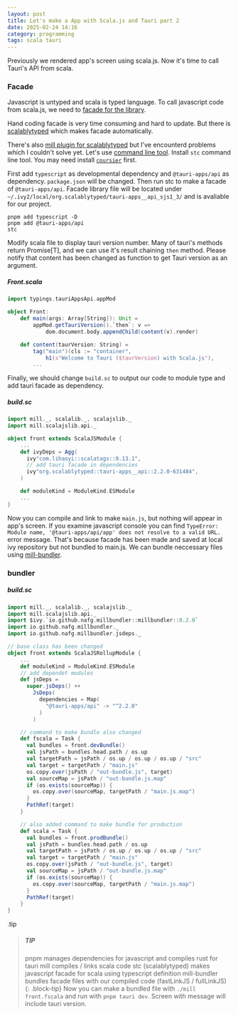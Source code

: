 ```yaml
---
layout: post
title: Let's make a App with Scala.js and Tauri part 2
date: 2025-02-24 14:16
category: programming
tags: scala tauri
---
```


Previously we rendered app's screen using scala.js. Now it's time to call Tauri's API from scala.

### Facade
Javascript is untyped and scala is typed language. To call javascript code from scala.js, we need to [facade for the library](https://www.scala-js.org/doc/interoperability/facade-types.html). 

Hand coding facade is very time consuming and hard to update. But there is [scalablytyped](https://scalablytyped.org) which makes facade automatically. 

There's also [mill plugin for scalablytyped](https://github.com/lolgab/mill-scalablytyped) but I've encounterd problems which I couldn't solve yet. Let's use [command line tool](https://scalablytyped.org/docs/cli). Install `stc` command line tool. You may need install [`coursier`](https://get-coursier.io/) first.

First add `typescript` as developmental dependency and `@tauri-apps/api` as dependency. `package.json` will be changed. Then run stc to make a facade of `@tauri-apps/api`. Facade library file will be located under `~/.ivy2/local/org.scalablytyped/tauri-apps__api_sjs1_3/` and is avaliable for our project.
```
pnpm add typescript -D
pnpm add @tauri-apps/api
stc
```
Modify scala file to display tauri version number. Many of tauri's methods return Promise[T], and we can use it's result chaining `then` method. Please notify that content has been changed as function to get Tauri version as an argument.
##### Front.scala
``` scala
import typings.tauriAppsApi.appMod

object Front:
    def main(args: Array[String]): Unit =
        appMod.getTauriVersion().`then`: v =>
            dom.document.body.appendChild(content(v).render)

    def content(taurVersion: String) =
        tag("main")(cls := "container",
            h1(s"Welcome to Tauri ($taurVersion) with Scala.js"),
        ...
```
Finally, we should change `build.sc` to output our code to module type and add tauri facade as dependency.
##### build.sc
``` scala
import mill._, scalalib._, scalajslib._
import mill.scalajslib.api._

object front extends ScalaJSModule {
    ...
    def ivyDeps = Agg(
      ivy"com.lihaoyi::scalatags::0.13.1",
      // add tauri facade in dependencies
      ivy"org.scalablytyped::tauri-apps__api::2.2.0-631484",
    )

    def moduleKind = ModuleKind.ESModule
    ...
}
```
Now you can compile and link to make `main.js`, but nothing will appear in app's screen. If you examine javascript console you can find `TypeError: Module name, '@tauri-apps/api/app' does not resolve to a valid URL.` error message. That's because facade has been made and saved at local ivy repository but not bundled to main.js. We can bundle neccessary files using [mill-bundler](https://github.com/nafg/mill-bundler).
### bundler
##### build.sc
``` scala
import mill._, scalalib._, scalajslib._
import mill.scalajslib.api._
import $ivy.`io.github.nafg.millbundler::millbundler::0.2.0`
import io.github.nafg.millbundler._
import io.github.nafg.millbundler.jsdeps._

// base class has been changed
object front extends ScalaJSRollupModule {
    ...
    def moduleKind = ModuleKind.ESModule
    // add dependet modules 
    def jsDeps =
      super.jsDeps() ++
        JsDeps(
          dependencies = Map(
            "@tauri-apps/api" -> "^2.2.0"
          )
        )

    // command to make bundle also changed 
    def fscala = Task {
      val bundles = front.devBundle()
      val jsPath = bundles.head.path / os.up
      val targetPath = jsPath / os.up / os.up / os.up / "src"
      val target = targetPath / "main.js"
      os.copy.over(jsPath / "out-bundle.js", target)
      val sourceMap = jsPath / "out-bundle.js.map"
      if (os.exists(sourceMap)) {
        os.copy.over(sourceMap, targetPath / "main.js.map")
      }
      PathRef(target)
    }

    // also added command to make bundle for production
    def scala = Task {
      val bundles = front.prodBundle()
      val jsPath = bundles.head.path / os.up
      val targetPath = jsPath / os.up / os.up / os.up / "src"
      val target = targetPath / "main.js"
      os.copy.over(jsPath / "out-bundle.js", target)
      val sourceMap = jsPath / "out-bundle.js.map"
      if (os.exists(sourceMap)) {
        os.copy.over(sourceMap, targetPath / "main.js.map")
      }
      PathRef(target)
    }
}
```
.tip
> ##### TIP
> 
> pnpm manages dependencies for javascript and compiles rust for tauri 
> mill compiles / links scala code
> stc (scalablytyped) makes javascript facade for scala using typescript definition
> mill-bundler bundles facade files with our compiled code (fastLinkJS / fullLinkJS)
{: .block-tip}
Now you can make a bundled file with `./mill front.fscala` and run with `pnpm tauri dev`. Screen with message will include tauri version.
